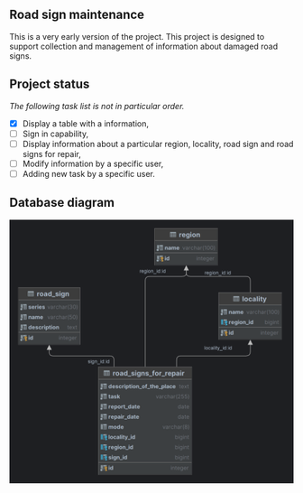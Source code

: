 ## Road sign maintenance
This is a very early version of the project. This project is designed to support collection and management of information about damaged road signs.

## Project status
*The following task list is not in particular order.*
- [x] Display a table with a information,
- [ ] Sign in capability,
- [ ] Display information about a particular region, locality, road sign and road signs for repair,
- [ ] Modify information by a specific user,
- [ ] Adding new task by a specific user.

## Database diagram
!['Database diagram'](database_diagram.png 'Database diagram')
